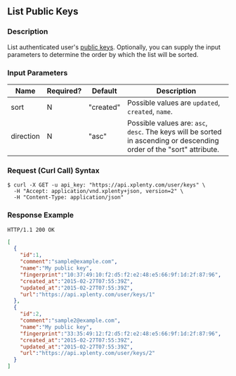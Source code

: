 ## List Public Keys

### Description
List authenticated user's [public keys](https://github.com/xplenty/xplenty-api-doc-v2/blob/master/resources/public-key.md).
Optionally, you can supply the input parameters to determine the order by which the list will be sorted.

### Input Parameters

|Name|Required?|Default|Description|
|----|---------|-------|-----------|
sort|N|"created"|Possible values are  ```updated```, ```created```, ```name```.
direction|N|"asc"|Possible values are: ```asc```, ```desc```. The keys will be sorted in ascending or descending order of the "sort" attribute.

### Request (Curl Call) Syntax
```shell
$ curl -X GET -u api_key: "https://api.xplenty.com/user/keys" \
  -H "Accept: application/vnd.xplenty+json, version=2" \
  -H "Content-Type: application/json"
```

### Response Example
```HTTP
HTTP/1.1 200 OK
```

```json
[
  {
    "id":1,
    "comment":"sample@example.com",
    "name":"My public key",
    "fingerprint":"10:37:49:10:f2:d5:f2:e2:48:e5:66:9f:1d:2f:87:96",
    "created_at":"2015-02-27T07:55:39Z",
    "updated_at":"2015-02-27T07:55:39Z",
    "url":"https://api.xplenty.com/user/keys/1"
  },
  {
    "id":2,
    "comment":"sample2@example.com",
    "name":"My public key",
    "fingerprint":"33:35:49:12:f2:d5:f2:e2:48:e5:66:9f:1d:2f:87:96",
    "created_at":"2015-02-27T07:55:39Z",
    "updated_at":"2015-02-27T07:55:39Z",
    "url":"https://api.xplenty.com/user/keys/2"
  }
]
```
